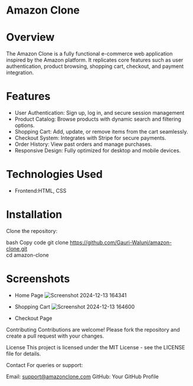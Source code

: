 # Amazon Clone
# Overview
The Amazon Clone is a fully functional e-commerce web application inspired by the Amazon platform. It replicates core features such as user authentication, product browsing, shopping cart, checkout, and payment integration.

# Features
- User Authentication: Sign up, log in, and secure session management 
- Product Catalog: Browse products with dynamic search and filtering options.
- Shopping Cart: Add, update, or remove items from the cart seamlessly.
- Checkout System: Integrates with Stripe for secure payments.
- Order History: View past orders and manage purchases.
- Responsive Design: Fully optimized for desktop and mobile devices.

# Technologies Used
- Frontend:HTML, CSS


# Installation
Clone the repository:

bash
Copy code
git clone https://github.com/Gauri-Walunj/amazon-clone.git  
cd amazon-clone  

# Screenshots
- Home Page
![Screenshot 2024-12-13 164341](https://github.com/user-attachments/assets/955a1c8c-cdbc-4ec8-be2f-086956e3be88)
- Shopping Cart
![Screenshot 2024-12-13 164600](https://github.com/user-attachments/assets/f49323d2-dce5-47c0-8093-fb0438f2cbbf)

- Checkout Page
  

Contributing
Contributions are welcome! Please fork the repository and create a pull request with your changes.

License
This project is licensed under the MIT License - see the LICENSE file for details.

Contact
For queries or support:

Email: support@amazonclone.com
GitHub: Your GitHub Profile



